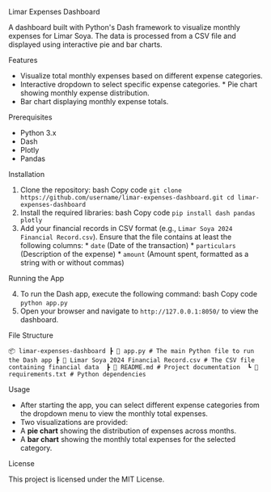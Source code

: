Limar Expenses Dashboard 

 A dashboard built with Python's Dash framework to visualize monthly expenses for Limar Soya. 
 The data is processed from a CSV file and displayed using interactive pie and bar charts. 
 

 Features 

  * Visualize total monthly expenses based on different expense categories. 
  * Interactive dropdown to select specific expense categories. * Pie chart showing monthly expense distribution. 
  * Bar chart displaying monthly expense totals. 
  

  Prerequisites 

  * Python 3.x 
  *  Dash 
  *  Plotly 
  * Pandas 
  
   
  Installation 
  
   1. Clone the repository: bash Copy code `git clone https://github.com/username/limar-expenses-dashboard.git cd limar-expenses-dashboard`
   2. Install the required libraries: bash Copy code `pip install dash pandas plotly` 
   3. Add your financial records in CSV format (e.g., `Limar Soya 2024 Financial Record.csv`). Ensure that the file contains at least the following columns: * `date` (Date of the transaction) * `particulars` (Description of the expense) * `amount` (Amount spent, formatted as a string with or without commas) 
   

   Running the App 
   
   4. To run the Dash app, execute the following command: bash Copy code `python app.py` 
   5. Open your browser and navigate to `http://127.0.0.1:8050/` to view the dashboard. 
   

   File Structure

   `📦 limar-expenses-dashboard
    ┣ 📜 app.py # The main Python file to run the Dash app
    ┣ 📜 Limar Soya 2024 Financial Record.csv # The CSV file containing financial data 
    ┣ 📜 README.md # Project documentation 
    ┗ 📜 requirements.txt # Python dependencies` 
   

   Usage 

   * After starting the app, you can select different expense categories from the dropdown menu to view the monthly total expenses. 
   * Two visualizations are provided: 
   * A **pie chart** showing the distribution of expenses across months. 
   * A **bar chart** showing the monthly total expenses for the selected category.


License

This project is licensed under the MIT License.

